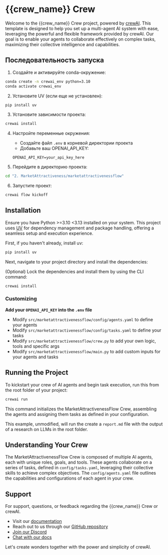 # {{crew_name}} Crew

Welcome to the {{crew_name}} Crew project, powered by [crewAI](https://crewai.com). This template is designed to help you set up a multi-agent AI system with ease, leveraging the powerful and flexible framework provided by crewAI. Our goal is to enable your agents to collaborate effectively on complex tasks, maximizing their collective intelligence and capabilities.

## Последовательность запуска

1. Создайте и активируйте conda-окружение:
```bash
conda create -n crewai_env python=3.10
conda activate crewai_env
```

2. Установите UV (если еще не установлен):
```bash
pip install uv
```

3. Установите зависимости проекта:
```bash
crewai install
```

4. Настройте переменные окружения:
   - Создайте файл `.env` в корневой директории проекта
   - Добавьте ваш OPENAI_API_KEY:
   ```
   OPENAI_API_KEY=your_api_key_here
   ```

5. Перейдите в директорию проекта:
```bash
cd "2. MarketAttractiveness/marketattractivenessflow"
```

6. Запустите проект:
```bash
crewai flow kickoff
```

## Installation

Ensure you have Python >=3.10 <3.13 installed on your system. This project uses [UV](https://docs.astral.sh/uv/) for dependency management and package handling, offering a seamless setup and execution experience.

First, if you haven't already, install uv:

```bash
pip install uv
```

Next, navigate to your project directory and install the dependencies:

(Optional) Lock the dependencies and install them by using the CLI command:
```bash
crewai install
```

### Customizing

**Add your `OPENAI_API_KEY` into the `.env` file**

- Modify `src/marketattractivenessflow/config/agents.yaml` to define your agents
- Modify `src/marketattractivenessflow/config/tasks.yaml` to define your tasks
- Modify `src/marketattractivenessflow/crew.py` to add your own logic, tools and specific args
- Modify `src/marketattractivenessflow/main.py` to add custom inputs for your agents and tasks

## Running the Project

To kickstart your crew of AI agents and begin task execution, run this from the root folder of your project:

```bash
crewai run
```

This command initializes the MarketAttractivenessFlow Crew, assembling the agents and assigning them tasks as defined in your configuration.

This example, unmodified, will run the create a `report.md` file with the output of a research on LLMs in the root folder.

## Understanding Your Crew

The MarketAttractivenessFlow Crew is composed of multiple AI agents, each with unique roles, goals, and tools. These agents collaborate on a series of tasks, defined in `config/tasks.yaml`, leveraging their collective skills to achieve complex objectives. The `config/agents.yaml` file outlines the capabilities and configurations of each agent in your crew.

## Support

For support, questions, or feedback regarding the {{crew_name}} Crew or crewAI.

- Visit our [documentation](https://docs.crewai.com)
- Reach out to us through our [GitHub repository](https://github.com/joaomdmoura/crewai)
- [Join our Discord](https://discord.com/invite/X4JWnZnxPb)
- [Chat with our docs](https://chatg.pt/DWjSBZn)

Let's create wonders together with the power and simplicity of crewAI.
